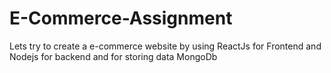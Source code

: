 # E-Commerce-Assignment
Lets try to create a e-commerce website by using ReactJs for Frontend and Nodejs for backend and for storing data MongoDb
